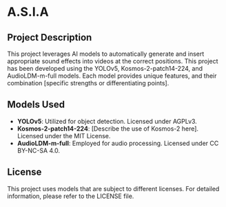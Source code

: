 # A.S.I.A

## Project Description
This project leverages AI models to automatically generate and insert appropriate sound effects into videos at the correct positions. This project has been developed using the YOLOv5, Kosmos-2-patch14-224, and AudioLDM-m-full models. Each model provides unique features, and their combination [specific strengths or differentiating points].

## Models Used
- **YOLOv5**: Utilized for object detection. Licensed under AGPLv3.
- **Kosmos-2-patch14-224**: [Describe the use of Kosmos-2 here]. Licensed under the MIT License.
- **AudioLDM-m-full**: Employed for audio processing. Licensed under CC BY-NC-SA 4.0.

## License
This project uses models that are subject to different licenses. For detailed information, please refer to the LICENSE file.
